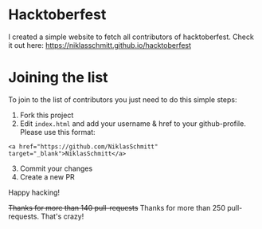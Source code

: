 # Hacktoberfest
I created a simple website to fetch all contributors of hacktoberfest. Check it out here: https://niklasschmitt.github.io/hacktoberfest

# Joining the list
To join to the list of contributors you just need to do this simple steps:
1. Fork this project
2. Edit `index.html` and add your username & href to your github-profile. Please use this format:

  `<a href="https://github.com/NiklasSchmitt" target="_blank">NiklasSchmitt</a>`

3. Commit your changes
4. Create a new PR

Happy hacking!


<del>Thanks for more than 140 pull-requests</del>
Thanks for more than 250 pull-requests. That's crazy!

